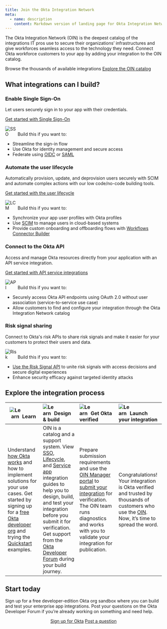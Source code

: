 ```yaml
---
title: Join the Okta Integration Network
meta:
  - name: description
    content: Markdown version of landing page for Okta Integration Network in developer docs portal
---
```


The Okta Integration Network (OIN) is the deepest catalog of the integrations IT pros use to secure their organizations’ infrastructures and give workforces seamless access to the technology they need. Connect Okta workforce customers to your app by adding your integration to the OIN catalog.

Browse the thousands of available integrations <a href='https://okta.com/integrations' class='Button--blueDarkOutline' data-proofer-ignore><span>Explore the OIN catalog</span></a>

<!--class='Button--blue'-->

## What integrations can I build?

### Enable Single Sign-On

Let users securely sign in to your app with their credentials.

 <a href='/docs/guides/oin-sso-overview/' class='Button--blueDarkOutline' data-proofer-ignore><span>Get started with Single Sign-On</span></a>

<span style="width: 36px;display:inline-block">![SSO](/img/customLanding/features-1.svg)</span>  Build this if you want to:

* Streamline the sign-in flow
* Use Okta for identity management and secure access
* Federate using [OIDC](/docs/guides/oin-oidc-overview/main/) or [SAML](/docs/concepts/saml/)

### Automate the user lifecycle

Automatically provision, update, and deprovision users securely with SCIM and automate complex actions with our low code/no-code building tools.

<a href='/docs/guides/oin-lifecycle-mgmt-overview/' class='Button--blueDarkOutline' data-proofer-ignore><span>Get started with the user lifecycle</span></a>

<span style="width: 36px;display:inline-block">![LCM](/img/customLanding/features-2.svg)</span> Build this if you want to:

* Synchronize your app user profiles with Okta profiles
* Use [SCIM](/docs/concepts/scim/) to manage users in cloud-based systems
* Provide custom onboarding and offboarding flows with [Workflows Connector Builder](https://help.okta.com/wf/en-us/Content/Topics/Workflows/connector-builder/connector-builder.htm)

### Connect to the Okta API

Access and manage Okta resources directly from your application with an API service integration.

<a href='/docs/guides/oin-api-service-overview/' class='Button--blueDarkOutline' data-proofer-ignore><span>Get started with API service integrations</span></a>

<span style="width: 36px;display:inline-block">![API](/img/customLanding/features-3.svg)</span> Build this if you want to:

* Securely access Okta API endpoints using OAuth 2.0 without user association (service-to-service use case)
* Allow customers to find and configure your integration through the Okta Integration Network catalog

### Risk signal sharing

Connect to Okta's risk APIs to share risk signals and make it easier for your customers to protect their users and data.

<span style="width: 36px;display:inline-block">![Risk](/img/customLanding/features-3.svg)</span>  Build this if you want to:

* [Use the Risk Signal API](/docs/guides/third-party-risk-integration/) to unite risk signals with access decisions and secure digital experiences
* Enhance security efficacy against targeted identity attacks

## Explore the integration process

| <span style="width: 36px;display:inline-block">![Learn](/img/customLanding/explore-1.svg)</span> Learn  |  <span style="width: 36px;display:inline-block">![Learn](/img/customLanding/explore-2.svg)</span>Design & build | <span style="width: 36px;display:inline-block">![Learn](/img/customLanding/explore-3.svg)</span>Get Okta verified  | <span style="width: 36px;display:inline-block">![Learn](/img/customLanding/explore-4.svg)</span>Launch your integration |
| ----- | :-------------- | :----------------- | :---------------------- |
| Understand [how Okta works](/docs/concepts/how-okta-works/) and how to implement solutions for your use cases. Get started by signing up for a [free Okta developer org](/signup) and trying the [Quickstart](/docs/guides/quickstart/) examples. | OIN is a catalog and a support system. View [SSO](/docs/guides/oin-sso-overview/), [Lifecycle](/docs/guides/oin-lifecycle-mgmt-overview/), and [Service app](/docs/guides/oin-api-service-overview/) integration guides to help you to design, build, and test your integration before you submit it for verification. Get support from the [Okta Developer Forum](https://devforum.okta.com/) during your build journey. | Prepare submission requirements and use the [OIN Manager portal](https://oinmanager.okta.com/) to [submit your integration](/docs/guides/submit-app/) for verification. The OIN team runs diagnostics and works with you to validate your integration for publication. |  Congratulations! Your integration is Okta verified and trusted by thousands of customers who use the [OIN](https://okta.com/integrations). Now, it’s time to spread the word. |

## Start today

Sign up for a free developer-edition Okta org sandbox where you can build and test your enterprise app integrations. Post your questions on the Okta Developer Forum if you’re already working on something and need help.

<p align=center>
<a href='/signup' class='Button--blue' data-proofer-ignore><span>Sign up for Okta</span></a> <a href='https://devforum.okta.com/' class='Button--blueDarkOutline' data-proofer-ignore><span>Post a question</span></a>

</p>